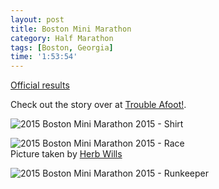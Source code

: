 ```yaml
---
layout: post
title: Boston Mini Marathon
category: Half Marathon
tags: [Boston, Georgia]
time: '1:53:54'
---
```

[Official results](http://www.bostonga.com/mini15/results15.htm)

Check out the story over at [Trouble Afoot!](http://troubleafoot.blogspot.com/2015/10/boston-mini-2015.html).

![2015 Boston Mini Marathon 2015 - Shirt]({{site.url}}/files/2015-10-31-boston-mini-marathon-shirt.jpg)

![2015 Boston Mini Marathon 2015 - Race]({{site.url}}/files/2015-10-31-boston-mini-marathon-race.jpg)<br>Picture taken by [Herb Wills](https://www.facebook.com/herb.wills/media_set?set=a.10106849329635353.1073742144.5215641&type=1&l=7e9e8ad527)

![2015 Boston Mini Marathon 2015 - Runkeeper]({{site.url}}/files/2015-10-31-boston-mini-marathon-runkeeper.png)
